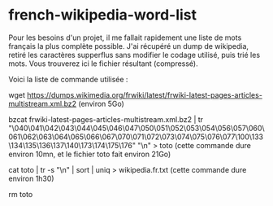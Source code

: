 # french-wikipedia-word-list

Pour les besoins d'un projet, il me fallait rapidement une liste de mots français la plus complète possible. J'ai récupéré un dump de wikipedia, retiré les  caractères supperflus sans modifier le codage utilisé, puis trié les mots.
Vous trouverez ici le fichier résultant (compressé).

Voici la liste de commande utilisée :

wget https://dumps.wikimedia.org/frwiki/latest/frwiki-latest-pages-articles-multistream.xml.bz2
(environ 5Go)

bzcat frwiki-latest-pages-articles-multistream.xml.bz2 | tr "\040\041\042\043\044\045\046\047\050\051\052\053\054\056\057\060\061\062\063\064\065\066\067\070\071\072\073\074\075\076\077\100\133\134\135\136\137\140\173\174\175\176" "\n" > toto
(cette commande dure environ 10mn, et le fichier toto fait environ 21Go)

cat toto | tr -s "\n" | sort | uniq > wikipedia.fr.txt
(cette commande dure environ 1h30)

rm toto



